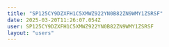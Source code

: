 ```yaml
---
title: "SP125CY9DZXFH1C5XMWZ922YN0B82ZN9WMY1ZSRSF"
date: 2025-03-20T11:26:07.054Z
user: SP125CY9DZXFH1C5XMWZ922YN0B82ZN9WMY1ZSRSF
layout: "users"
---
```

    